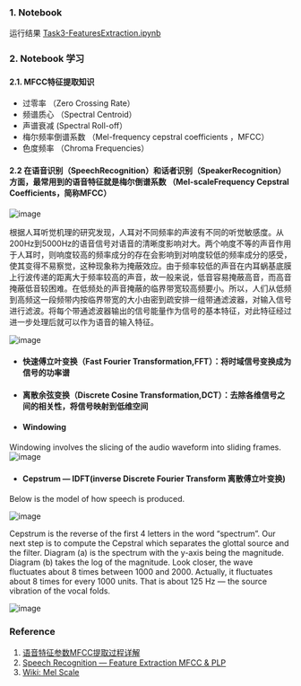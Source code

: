 
### 1. Notebook ###

运行结果 [Task3-FeaturesExtraction.ipynb](https://github.com/frankyangdev/NLP-Learning/blob/main/FoodVoiceRecognition/Task3-FeaturesExtraction.ipynb)


### 2. Notebook 学习 ###

#### 2.1. MFCC特征提取知识 ####

* 过零率 （Zero Crossing Rate）
* 频谱质心 （Spectral Centroid）
* 声谱衰减 (Spectral Roll-off）
* 梅尔频率倒谱系数 （Mel-frequency cepstral coefficients ，MFCC）
* 色度频率 （Chroma Frequencies）

#### 2.2 在语音识别（SpeechRecognition）和话者识别（SpeakerRecognition）方面，最常用到的语音特征就是梅尔倒谱系数 （Mel-scaleFrequency Cepstral Coefficients，简称MFCC） ####

![image](https://user-images.githubusercontent.com/39177230/115114408-c35ba600-9fc1-11eb-97eb-50b711aaa27e.png)


根据人耳听觉机理的研究发现，人耳对不同频率的声波有不同的听觉敏感度。从200Hz到5000Hz的语音信号对语音的清晰度影响对大。两个响度不等的声音作用于人耳时，则响度较高的频率成分的存在会影响到对响度较低的频率成分的感受，使其变得不易察觉，这种现象称为掩蔽效应。由于频率较低的声音在内耳蜗基底膜上行波传递的距离大于频率较高的声音，故一般来说，低音容易掩蔽高音，而高音掩蔽低音较困难。在低频处的声音掩蔽的临界带宽较高频要小。所以，人们从低频到高频这一段频带内按临界带宽的大小由密到疏安排一组带通滤波器，对输入信号进行滤波。将每个带通滤波器输出的信号能量作为信号的基本特征，对此特征经过进一步处理后就可以作为语音的输入特征。

![image](https://user-images.githubusercontent.com/39177230/115111937-77a2ff80-9fb5-11eb-87df-ab8c21abb7d8.png)



* #### 快速傅立叶变换（Fast Fourier Transformation,FFT）：将时域信号变换成为信号的功率谱 ####

* #### 离散余弦变换（Discrete Cosine Transformation,DCT）：去除各维信号之间的相关性，将信号映射到低维空间 ####

* #### Windowing ####
Windowing involves the slicing of the audio waveform into sliding frames.
![image](https://user-images.githubusercontent.com/39177230/115111979-c781c680-9fb5-11eb-8ec0-aa79818374f7.png)

* #### Cepstrum — IDFT(inverse Discrete Fourier Transform 离散傅立叶变换) ####
 
Below is the model of how speech is produced.

![image](https://user-images.githubusercontent.com/39177230/115112065-33642f00-9fb6-11eb-8a28-dfc8762de31a.png)


Cepstrum is the reverse of the first 4 letters in the word “spectrum”. Our next step is to compute the Cepstral which separates the glottal source and the filter. Diagram (a) is the spectrum with the y-axis being the magnitude. Diagram (b) takes the log of the magnitude. Look closer, the wave fluctuates about 8 times between 1000 and 2000. Actually, it fluctuates about 8 times for every 1000 units. That is about 125 Hz — the source vibration of the vocal folds.

![image](https://user-images.githubusercontent.com/39177230/115112126-981f8980-9fb6-11eb-988c-b4b11c1a6be3.png)






### Reference ###

1. [语音特征参数MFCC提取过程详解](https://blog.csdn.net/jojozhangju/article/details/18678861)
2. [Speech Recognition — Feature Extraction MFCC & PLP](https://jonathan-hui.medium.com/speech-recognition-feature-extraction-mfcc-plp-5455f5a69dd9)
3. [Wiki: Mel Scale](https://en.wikipedia.org/wiki/Mel_scale)
